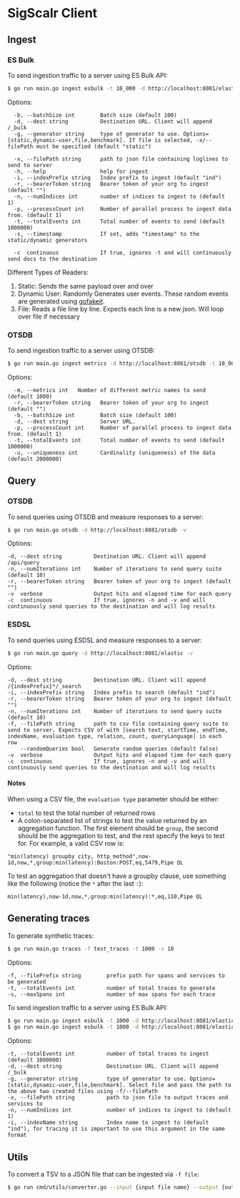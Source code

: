 # SigScalr Client

## Ingest

### ES Bulk
To send ingestion traffic to a server using ES Bulk API:
```bash
$ go run main.go ingest esbulk -t 10_000 -d http://localhost:8081/elastic -p 2
```
Options:
```
  -b, --batchSize int        Batch size (default 100)
  -d, --dest string          Destination URL. Client will append /_bulk
  -g, --generator string     type of generator to use. Options=[static,dynamic-user,file,benchmark]. If file is selected, -x/--filePath must be specified (default "static")
  
  -x, --filePath string      path to json file containing loglines to send to server
  -h, --help                 help for ingest
  -i, --indexPrefix string   Index prefix to ingest (default "ind")
  -r, --bearerToken string   Bearer token of your org to ingest (default "")
  -n, --numIndices int       number of indices to ingest to (default 1)
  -p, --processCount int     Number of parallel process to ingest data from. (default 1)
  -t, --totalEvents int      Total number of events to send (default 1000000)
  -s, --timestamp            If set, adds "timestamp" to the static/dynamic generators

  -c  continuous             If true, ignores -t and will continuously send docs to the destination
```

Different Types of Readers:

1. Static: Sends the same payload over and over
2. Dynamic User: Randomly Generates user events. These random events are generated using [gofakeit](github.com/brianvoe/gofakeit/v6).
3. File: Reads a file line by line. Expects each line is a new json. Will loop over file if necessary


### OTSDB
To send ingestion traffic to a server using OTSDB:
```bash
$ go run main.go ingest metrics -d http://localhost:8081/otsdb -t 10_000  -m 5 -p 1
```
Options:
```
  -m, --metrics int   Number of different metric names to send (default 1000)
  -r, --bearerToken string   Bearer token of your org to ingest (default "")
  -b, --batchSize int        Batch size (default 100)
  -d, --dest string          Server URL.
  -p, --processCount int     Number of parallel process to ingest data from. (default 1)
  -t, --totalEvents int      Total number of events to send (default 1000000)
  -u, --uniqueness int       Cardinality (uniqueness) of the data (default 2000000)
```

## Query

### OTSDB
To send queries using OTSDB and measure responses to a server:
```bash
$ go run main.go otsdb -d http://localhost:8081/otsdb -v
```


Options:
```
-d, --dest string          Destination URL. Client will append /api/query
-n, --numIterations int    Number of iterations to send query suite (default 10)
-r, --bearerToken string   Bearer token of your org to ingest (default "")
-v  verbose                Output hits and elapsed time for each query
-c  continuous             If true, ignores -n and -v and will continuously send queries to the destination and will log results
```

### ESDSL
To send queries using ESDSL and measure responses to a server:
```bash
$ go run main.go query -d http://localhost:8081/elastic -v
```


Options:
```
-d, --dest string          Destination URL. Client will append /{indexPrefix}*/_search
-i, --indexPrefix string   Index prefix to search (default "ind")
-r, --bearerToken string   Bearer token of your org to ingest (default "")
-n, --numIterations int    Number of iterations to send query suite (default 10)
-f, --filePath string      path to csv file containing query suite to send to server. Expects CSV of with [search text, startTime, endTime, indexName, evaluation type, relation, count, queryLanguage] in each row
    --randomQueries bool   Generate random queries (default false)
-v  verbose                Output hits and elapsed time for each query
-c  continuous             If true, ignores -n and -v and will continuously send queries to the destination and will log results
```

#### Notes
When using a CSV file, the `evaluation type` parameter should be either:
 - `total` to test the total number of returned rows
 - A colon-separated list of strings to test the value returned by an aggregation function. The first element should be `group`, the second should be the aggregation to test, and the rest specify the keys to test for.
For example, a valid CSV row is:
```
"min(latency) groupby city, http_method",now-1d,now,*,group:min(latency):Boston:POST,eq,5479,Pipe QL
```
To test an aggregation that doesn't have a groupby clause, use something like the following (notice the `*` after the last `:`):
```
min(latency),now-1d,now,*,group:min(latency):*,eq,110,Pipe QL
```

## Generating traces
To generate synthetic traces: 
```bash
$ go run main.go traces -f test_traces -t 1000 -s 10
```

Options:
```
-f, --filePrefix string        prefix path for spans and services to be generated 
-t, --totalEvents int          number of total traces to generate
-s, --maxSpans int             number of max spans for each trace
```

To send ingestion traffic to a server using ES Bulk API:
```bash
$ go run main.go ingest esbulk -t 1000 -d http://localhost:8081/elastic -g file -x {filePrefix}_services.json --indexName jaeger-service-YYYY-MM-DD
$ go run main.go ingest esbulk -t 1000 -d http://localhost:8081/elastic -g file -x {filePrefix}_spans.json --indexName jaeger-span-YYYY-MM-DD
```

Options:
```
-t, --totalEvents int          number of total traces to ingest (default 1000000)
-d, --dest string              Destination URL. Client will append /_bulk
-g, --generator string         type of generator to use. Options=[static,dynamic-user,file,benchmark]. Select file and pass the path to the above two created files using -f/--filePath
-x, --filePath string          path to json file to output traces and services to
-n, --numIndices int           number of indices to ingest to (default 1) 
-i, --indexName string         Index name to ingest to (default "ind"), for tracing it is important to use this argument in the same format
```

## Utils

To convert a TSV to a JSON file that can be ingested via `-f file`:
```bash
$ go run cmd/utils/converter.go --input {input file name} --output {output file name}
```

